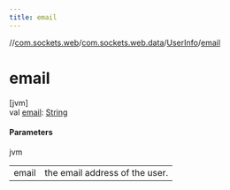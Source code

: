 ```yaml
---
title: email
---
```

//[com.sockets.web](../../../index.html)/[com.sockets.web.data](../index.html)/[UserInfo](index.html)/[email](email.html)



# email



[jvm]\
val [email](email.html): [String](https://kotlinlang.org/api/latest/jvm/stdlib/kotlin/-string/index.html)



#### Parameters


jvm

| | |
|---|---|
| email | the email address of the user. |




